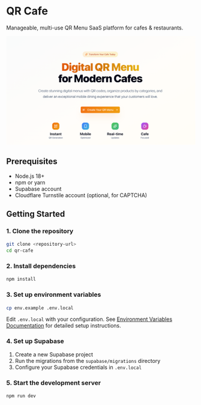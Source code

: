 # QR Cafe

Manageable, multi-use QR Menu SaaS platform for cafes & restaurants.

![App Intro](public/app-intro.png)

## Prerequisites

- Node.js 18+
- npm or yarn
- Supabase account
- Cloudflare Turnstile account (optional, for CAPTCHA)

## Getting Started

### 1. Clone the repository
```bash
git clone <repository-url>
cd qr-cafe
```

### 2. Install dependencies
```bash
npm install
```

### 3. Set up environment variables
```bash
cp env.example .env.local
```

Edit `.env.local` with your configuration. See [Environment Variables Documentation](./docs/environment-variables.md) for detailed setup instructions.

### 4. Set up Supabase
1. Create a new Supabase project
2. Run the migrations from the `supabase/migrations` directory
3. Configure your Supabase credentials in `.env.local`

### 5. Start the development server
```bash
npm run dev
```

